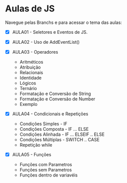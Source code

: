 # Aulas de JS

Navegue pelas Branchs e para acessar o tema das aulas:

- [x] AULA01 - Seletores e Eventos de JS.

- [x] AULA02 - Uso de AddEventList()

- [x] AULA03 - Operadores
    - Aritméticos
    - Atribuição 
    - Relacionais
    - Identidade 
    - Lógicos
    - Ternário
    - Formatação e Conversão de String
    - Formatação e Conversão de Number
    - Exemplo 

- [x] AULA04 - Condicionais e Repetições 
    - Condições Simples - IF
    - Condições Composta - IF ... ELSE
    - Condições Alinhada - IF ... ELSEIF .. ELSE
    - Condições Múltiplas - SWITCH .. CASE
    - Repetição while

- [x] AULA05 - Funções 
    - Funções com Parametros 
    - Funções sem Parametros
    - Funções dentro de variavéis

